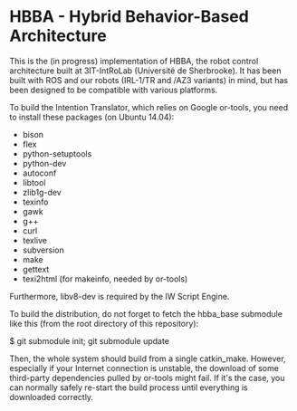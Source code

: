 HBBA - Hybrid Behavior-Based Architecture
=========================================

This is the (in progress) implementation of HBBA, the robot control architecture
built at 3IT-IntRoLab (Université de Sherbrooke).
It has been built with ROS and our robots (IRL-1/TR and /AZ3 variants) in mind,
but has been designed to be compatible with various platforms.

To build the Intention Translator, which relies on Google or-tools, you need to
install these packages (on Ubuntu 14.04):

 - bison
 - flex
 - python-setuptools
 - python-dev
 - autoconf
 - libtool
 - zlib1g-dev
 - texinfo
 - gawk 
 - g++
 - curl
 - texlive
 - subversion
 - make
 - gettext
 - texi2html (for makeinfo, needed by or-tools)

Furthermore, libv8-dev is required by the IW Script Engine.

To build the distribution, do not forget to fetch the hbba_base submodule like
this (from the root directory of this repository):

$ git submodule init; git submodule update

Then, the whole system should build from a single catkin_make.
However, especially if your Internet connection is unstable, the download of
some third-party dependencies pulled by or-tools might fail.
If it's the case, you can normally safely re-start the build process until
everything is downloaded correctly.
